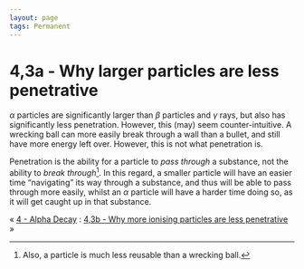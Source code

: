 ```yaml
---
layout: page
tags: Permanent  
---
```

# 4,3a - Why larger particles are less penetrative
$\alpha$ particles are significantly larger than $\beta$ particles and $\gamma$ rays, but also has significantly less penetration. However, this (may) seem counter-intuitive. A wrecking ball can more easily break through a wall than a bullet, and still have more energy left over. However, this is not what penetration is.

Penetration is the ability for a particle to *pass through* a substance, not the ability to *break through*[^1]. In this regard, a smaller particle will have an easier time “navigating” its way through a substance, and thus will be able to pass through more easily, whilst an $\alpha$ particle will have a harder time doing so, as it will get caught up in that substance. 

« [4 - Alpha Decay](4%20-%20Alpha%20Decay) : [4,3b - Why more ionising particles are less penetrative](4,3b%20-%20Why%20more%20ionising%20particles%20are%20less%20penetrative) »

[^1]: Also, a particle is much less reusable than a wrecking ball.